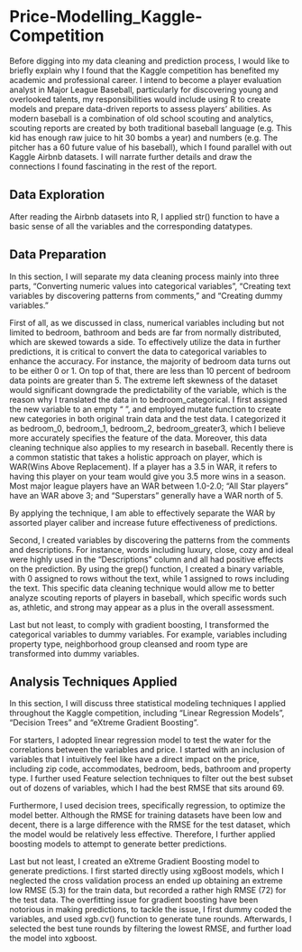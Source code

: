 # Price-Modelling_Kaggle-Competition

Before digging into my data cleaning and prediction process, I would like to briefly explain why I found that the Kaggle competition has benefited my academic and professional career. I intend to become a player evaluation analyst in Major League Baseball, particularly for discovering young and overlooked talents, my responsibilities would include using R to create models and prepare data-driven reports to assess players’ abilities. As modern baseball is a combination of old school scouting and analytics, scouting reports are created by both traditional baseball language (e.g. This kid has enough raw juice to hit 30 bombs a year) and numbers (e.g. The pitcher has a 60 future value of his baseball), which I found parallel with out Kaggle Airbnb datasets. I will narrate further details and draw the connections I found fascinating in the rest of the report. <br/>


## Data Exploration
After reading the Airbnb datasets into R, I applied str() function to have a basic sense of all the variables and the corresponding datatypes.

## Data Preparation
In this section, I will separate my data cleaning process mainly into three parts, “Converting numeric values into categorical variables”, “Creating text variables by discovering patterns from comments,” and “Creating dummy variables.” <br/>

First of all, as we discussed in class, numerical variables including but not limited to bedroom, bathroom and beds are far from normally distributed, which are skewed towards a side. To effectively utilize the data in further predictions, it is critical to convert the data to categorical variables to enhance the accuracy. For instance, the majority of bedroom data turns out to be either 0 or 1. On top of that, there are less than 10 percent of bedroom data points are greater than 5. The extreme left skewness of the dataset would significant downgrade the predictability of the variable, which is the reason why I translated the data in to bedroom_categorical. I first assigned the new variable to an empty “ ”, and employed mutate function to create new categories in both original train data and the test data. I categorized it as bedroom_0, bedroom_1, bedroom_2, bedroom_greater3, which I believe more accurately specifies the feature of the data.
Moreover, this data cleaning technique also applies to my research in baseball. Recently there is a common statistic that takes a holistic approach on player, which is WAR(Wins Above Replacement). If a player has a 3.5 in WAR, it refers to having this player on your team would give you 3.5 more wins in a season. Most major league players have an WAR between 1.0-2.0; “All Star players” have an WAR above 3; and “Superstars” generally have a WAR north of 5. <br/>


By applying the technique, I am able to effectively separate the WAR by assorted player caliber and increase future effectiveness of predictions.<br/>

Second, I created variables by discovering the patterns from the comments and descriptions. For instance, words including luxury, close, cozy and ideal were highly used in the “Descriptions” column and all had positive effects on the prediction. By using the grep() function, I created a binary variable, with 0 assigned to rows without the text, while 1 assigned to rows including the text. This specific data cleaning technique would allow me to better analyze scouting reports of players in baseball, which specific words such as, athletic, and strong may appear as a plus in the overall assessment.<br/>

Last but not least, to comply with gradient boosting, I transformed the categorical variables to dummy variables. For example, variables including property type, neighborhood group cleansed and room type are transformed into dummy variables.

## Analysis Techniques Applied
In this section, I will discuss three statistical modeling techniques I applied throughout the Kaggle competition, including “Linear Regression Models”, “Decision Trees” and “eXtreme Gradient Boosting”.<br/>

For starters, I adopted linear regression model to test the water for the correlations between the variables and price. I started with an inclusion of variables that I intuitively feel like have a direct impact on the price, including zip code, accommodates, bedroom, beds, bathroom and property type. I further used Feature selection techniques to filter out the best subset out of dozens of variables, which I had the best RMSE that sits around 69. <br/>

Furthermore, I used decision trees, specifically regression, to optimize the model better. Although the RMSE for training datasets have been low and decent, there is a large difference with the RMSE for the test dataset, which the model would be relatively less effective. Therefore, I further applied boosting models to attempt to generate better predictions.<br/>

Last but not least, I created an eXtreme Gradient Boosting model to generate predictions. I first started directly using xgBoost models, which I neglected the cross validation process an ended up obtaining an extreme low RMSE (5.3) for the train data, but recorded a rather high RMSE (72) for the test data. The overfitting issue for gradient boosting have been notorious in making predictions, to tackle the issue, I first dummy coded the variables, and used xgb.cv() function to generate tune rounds. Afterwards, I selected the best tune rounds by filtering the lowest RMSE, and further load the model into xgboost.
